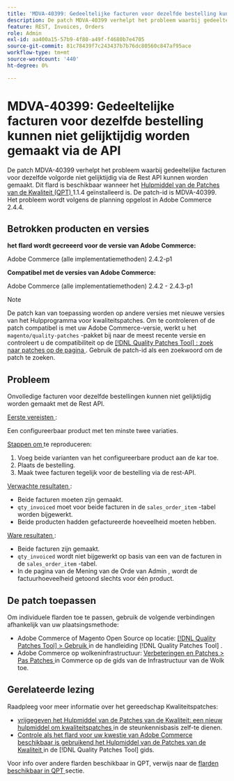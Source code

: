 ```yaml
---
title: 'MDVA-40399: Gedeeltelijke facturen voor dezelfde bestelling kunnen niet gelijktijdig worden gemaakt via de API'
description: De patch MDVA-40399 verhelpt het probleem waarbij gedeeltelijke facturen voor dezelfde volgorde niet gelijktijdig via de Rest API kunnen worden gemaakt. Deze patch is beschikbaar wanneer [Quality Patches Tool (QPT)] (https://experienceleague.adobe.com/nl/docs/commerce-knowledge-base/kb/announcements/commerce-announcements/magento-quality-patches-released-new-tool-to-self-serve-quality-patches) 1.1.4 is geïnstalleerd. De patch-id is MDVA-40399. Het probleem wordt volgens de planning opgelost in Adobe Commerce 2.4.4.
feature: REST, Invoices, Orders
role: Admin
exl-id: aa400a15-57b9-4f80-a49f-f4680b7e4705
source-git-commit: 81c78439f7c243437b7b76dc80560c847af95ace
workflow-type: tm+mt
source-wordcount: '440'
ht-degree: 0%

---
```


# MDVA-40399: Gedeeltelijke facturen voor dezelfde bestelling kunnen niet gelijktijdig worden gemaakt via de API

De patch MDVA-40399 verhelpt het probleem waarbij gedeeltelijke facturen voor dezelfde volgorde niet gelijktijdig via de Rest API kunnen worden gemaakt. Dit flard is beschikbaar wanneer het [ Hulpmiddel van de Patches van de Kwaliteit (QPT) ](https://experienceleague.adobe.com/nl/docs/commerce-knowledge-base/kb/announcements/commerce-announcements/magento-quality-patches-released-new-tool-to-self-serve-quality-patches) 1.1.4 geïnstalleerd is. De patch-id is MDVA-40399. Het probleem wordt volgens de planning opgelost in Adobe Commerce 2.4.4.

## Betrokken producten en versies

**het flard wordt gecreeerd voor de versie van Adobe Commerce:**

Adobe Commerce (alle implementatiemethoden) 2.4.2-p1

**Compatibel met de versies van Adobe Commerce:**

Adobe Commerce (alle implementatiemethoden) 2.4.2 - 2.4.3-p1

>[!NOTE]
>
>De patch kan van toepassing worden op andere versies met nieuwe versies van het Hulpprogramma voor kwaliteitspatches. Om te controleren of de patch compatibel is met uw Adobe Commerce-versie, werkt u het `magento/quality-patches` -pakket bij naar de meest recente versie en controleert u de compatibiliteit op de [[!DNL Quality Patches Tool] : zoek naar patches op de pagina ](https://experienceleague.adobe.com/nl/docs/commerce-knowledge-base/kb/announcements/commerce-announcements/magento-quality-patches-released-new-tool-to-self-serve-quality-patches) . Gebruik de patch-id als een zoekwoord om de patch te zoeken.

## Probleem

Onvolledige facturen voor dezelfde bestellingen kunnen niet gelijktijdig worden gemaakt met de Rest API.

<u> Eerste vereisten </u>:

Een configureerbaar product met ten minste twee variaties.

<u> Stappen om </u> te reproduceren:

1. Voeg beide varianten van het configureerbare product aan de kar toe.
1. Plaats de bestelling.
1. Maak twee facturen tegelijk voor de bestelling via de rest-API.

<u> Verwachte resultaten </u>:

* Beide facturen moeten zijn gemaakt.
* `qty_invoiced` moet voor beide facturen in de `sales_order_item` -tabel worden bijgewerkt.
* Beide producten hadden gefactureerde hoeveelheid moeten hebben.

<u> Ware resultaten </u>:

* Beide facturen zijn gemaakt.
* `qty_invoiced` wordt niet bijgewerkt op basis van een van de facturen in de `sales_order_item` -tabel.
* In de pagina van de Mening van de Orde van Admin **&#x200B;**, wordt de factuurhoeveelheid getoond slechts voor één product.

## De patch toepassen

Om individuele flarden toe te passen, gebruik de volgende verbindingen afhankelijk van uw plaatsingsmethode:

* Adobe Commerce of Magento Open Source op locatie: [[!DNL Quality Patches Tool]  > Gebruik ](/help/tools/quality-patches-tool/usage.md) in de handleiding [!DNL Quality Patches Tool] .
* Adobe Commerce op wolkeninfrastructuur: [ Verbeteringen en Patches > Pas Patches ](https://experienceleague.adobe.com/docs/commerce-cloud-service/user-guide/develop/upgrade/apply-patches.html?lang=nl-NL) in Commerce op de gids van de Infrastructuur van de Wolk toe.

## Gerelateerde lezing

Raadpleeg voor meer informatie over het gereedschap Kwaliteitspatches:

* [ vrijgegeven het Hulpmiddel van de Patches van de Kwaliteit: een nieuw hulpmiddel om kwaliteitspatches ](https://experienceleague.adobe.com/nl/docs/commerce-knowledge-base/kb/announcements/commerce-announcements/magento-quality-patches-released-new-tool-to-self-serve-quality-patches) in de steunkennisbasis zelf-te dienen.
* [ Controle als het flard voor uw kwestie van Adobe Commerce beschikbaar is gebruikend het Hulpmiddel van de Patches van de Kwaliteit ](/help/tools/quality-patches-tool/patches-available-in-qpt/check-patch-for-magento-issue-with-magento-quality-patches.md) in de [!DNL Quality Patches Tool] gids.

Voor info over andere flarden beschikbaar in QPT, verwijs naar de [ flarden beschikbaar in QPT ](https://experienceleague.adobe.com/tools/commerce-quality-patches/index.html?lang=nl-NL) sectie.
